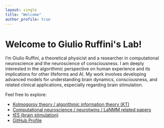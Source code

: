 ```yaml
---
layout: single
title: "Welcome"
author_profile: true
---
```


# Welcome to Giulio Ruffini's Lab!

I’m Giulio Ruffini, a theoretical physicist and a researcher in computational neuroscience and the neuroscience of consciousness.
I am deeply interested in the algorithmic  perspective on human experience and its implications for other lifeforms and AI.
My work involves developing advanced models for understanding brain dynamics, consciousness, and related clinical applications, especially regarding brain stimulation.

Feel free to explore:
- [Kolmogorov theory / algorithmic information theory (KT)](/kt/)
- [Computational neuroscience / neurotwins / LaNMM related papers](/lanmm/)
- [tES (brain stimulation)](/tES/)
- [GitHub Profile](https://github.com/giulioruffini)
